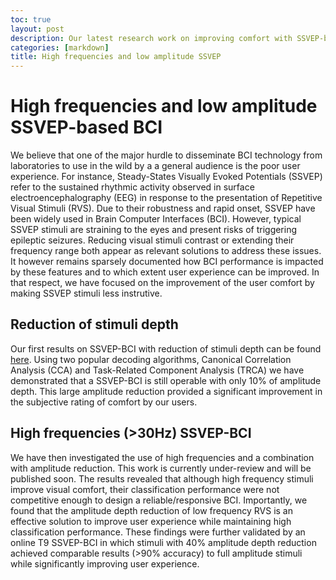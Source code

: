 ```yaml
---
toc: true
layout: post
description: Our latest research work on improving comfort with SSVEP-based BCI.
categories: [markdown]
title: High frequencies and low amplitude SSVEP
---
```

# High frequencies and low amplitude SSVEP-based BCI

We believe that one of the major hurdle to disseminate BCI technology from laboratories to use in the wild by a a general audience is the poor user experience. For instance, Steady-States Visually Evoked Potentials (SSVEP) refer to the sustained rhythmic activity observed in surface electroencephalography (EEG) in response to the presentation of Repetitive Visual Stimuli (RVS). Due to their robustness and rapid
onset, SSVEP have been widely used in Brain Computer Interfaces (BCI). However, typical SSVEP stimuli are straining to the
eyes and present risks of triggering epileptic seizures. Reducing visual stimuli contrast or extending their frequency range
both appear as relevant solutions to address these issues. It however remains sparsely documented how BCI performance is
impacted by these features and to which extent user experience can be improved. In that respect, we have focused on the improvement of the user comfort by making SSVEP stimuli less instrutive.

## Reduction of stimuli depth

Our first results on SSVEP-BCI with reduction of stimuli depth can be found [here](https://hal.archives-ouvertes.fr/hal-03388285/document). Using two popular decoding algorithms, Canonical Correlation Analysis (CCA) and Task-Related Component Analysis (TRCA) we have demonstrated that a SSVEP-BCI is still operable with only 10% of amplitude depth. This large amplitude reduction provided a significant improvement in the subjective rating of comfort by our users.  

## High frequencies (>30Hz) SSVEP-BCI

We have then investigated the use of high frequencies and a combination with amplitude reduction. This work is currently under-review and will be published soon. The results revealed that although high frequency stimuli improve visual comfort, their classification performance were not competitive enough to design a reliable/responsive BCI. Importantly, we found that the amplitude depth reduction of low frequency RVS is an effective solution to improve user experience while maintaining high classification performance. These findings were further validated by an
online T9 SSVEP-BCI in which stimuli with 40% amplitude depth reduction achieved comparable results (>90% accuracy) to
full amplitude stimuli while significantly improving user experience.
